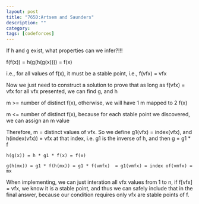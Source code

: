 ```yaml
---
layout: post
title: "765D:Artsem and Saunders"
description: ""
category: 
tags: [codeforces]
---
```


If h and g exist, what properties can we infer?!!! 

f(f(x)) = h(g(h(g(x)))) = f(x)

i.e., for all values of f(x), it must be a stable point, i.e., f(vfx) = vfx

Now we just need to construct a solution to prove that as long as f(vfx) = vfx for all vfx presented, we can find g, and h

m >= number of distinct f(x), otherwise, we will have 1 m mapped to 2 f(x)

m <= number of distinct f(x), because for each stable point we discovered, we can assign an m value


Therefore, m = distinct values of vfx. So we define g1(vfx) = index(vfx), and h(index(vfx)) = vfx at that index, i.e. g1 is the inverse of h, and then g = g1 * f


```
h(g(x)) = h * g1 * f(x) = f(x) 

g(h(mx)) = g1 * f(h(mx)) = g1 * f(vmfx)  = g1(vmfx) = index of(vmfx) = mx

```

When implementing, we can just interation all vfx values from 1 to n, if f[vfx] = vfx, we know it is a stable point, and thus we can safely include that in the final answer, because our condition requires only vfx are stable points of f.

